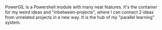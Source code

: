 PowerGIL is a Powershell module with many neat features. It's the container for my weird ideas and "inbetween-projects", where I can connect 2 ideas from unrelated projects in a new way. It is the hub of my "parallel learning" system. 
